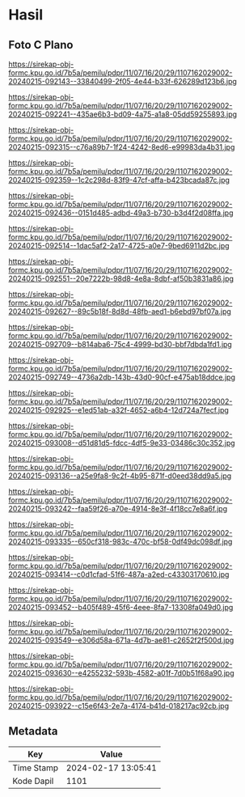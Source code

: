 # Hasil

## Foto C Plano

https://sirekap-obj-formc.kpu.go.id/7b5a/pemilu/pdpr/11/07/16/20/29/1107162029002-20240215-092143--33840499-2f05-4e44-b33f-626289d123b6.jpg

https://sirekap-obj-formc.kpu.go.id/7b5a/pemilu/pdpr/11/07/16/20/29/1107162029002-20240215-092241--435ae6b3-bd09-4a75-a1a8-05dd59255893.jpg

https://sirekap-obj-formc.kpu.go.id/7b5a/pemilu/pdpr/11/07/16/20/29/1107162029002-20240215-092315--c76a89b7-1f24-4242-8ed6-e99983da4b31.jpg

https://sirekap-obj-formc.kpu.go.id/7b5a/pemilu/pdpr/11/07/16/20/29/1107162029002-20240215-092359--1c2c298d-83f9-47cf-affa-b423bcada87c.jpg

https://sirekap-obj-formc.kpu.go.id/7b5a/pemilu/pdpr/11/07/16/20/29/1107162029002-20240215-092436--0151d485-adbd-49a3-b730-b3d4f2d08ffa.jpg

https://sirekap-obj-formc.kpu.go.id/7b5a/pemilu/pdpr/11/07/16/20/29/1107162029002-20240215-092514--1dac5af2-2a17-4725-a0e7-9bed6911d2bc.jpg

https://sirekap-obj-formc.kpu.go.id/7b5a/pemilu/pdpr/11/07/16/20/29/1107162029002-20240215-092551--20e7222b-98d8-4e8a-8dbf-af50b3831a86.jpg

https://sirekap-obj-formc.kpu.go.id/7b5a/pemilu/pdpr/11/07/16/20/29/1107162029002-20240215-092627--89c5b18f-8d8d-48fb-aed1-b6ebd97bf07a.jpg

https://sirekap-obj-formc.kpu.go.id/7b5a/pemilu/pdpr/11/07/16/20/29/1107162029002-20240215-092709--b814aba6-75c4-4999-bd30-bbf7dbda1fd1.jpg

https://sirekap-obj-formc.kpu.go.id/7b5a/pemilu/pdpr/11/07/16/20/29/1107162029002-20240215-092749--4736a2db-143b-43d0-90cf-e475ab18ddce.jpg

https://sirekap-obj-formc.kpu.go.id/7b5a/pemilu/pdpr/11/07/16/20/29/1107162029002-20240215-092925--e1ed51ab-a32f-4652-a6b4-12d724a7fecf.jpg

https://sirekap-obj-formc.kpu.go.id/7b5a/pemilu/pdpr/11/07/16/20/29/1107162029002-20240215-093008--d51d81d5-fdcc-4df5-9e33-03486c30c352.jpg

https://sirekap-obj-formc.kpu.go.id/7b5a/pemilu/pdpr/11/07/16/20/29/1107162029002-20240215-093136--a25e9fa8-9c2f-4b95-871f-d0eed38dd9a5.jpg

https://sirekap-obj-formc.kpu.go.id/7b5a/pemilu/pdpr/11/07/16/20/29/1107162029002-20240215-093242--faa59f26-a70e-4914-8e3f-4f18cc7e8a6f.jpg

https://sirekap-obj-formc.kpu.go.id/7b5a/pemilu/pdpr/11/07/16/20/29/1107162029002-20240215-093335--650cf318-983c-470c-bf58-0df49dc098df.jpg

https://sirekap-obj-formc.kpu.go.id/7b5a/pemilu/pdpr/11/07/16/20/29/1107162029002-20240215-093414--c0d1cfad-51f6-487a-a2ed-c43303170610.jpg

https://sirekap-obj-formc.kpu.go.id/7b5a/pemilu/pdpr/11/07/16/20/29/1107162029002-20240215-093452--b405f489-45f6-4eee-8fa7-13308fa049d0.jpg

https://sirekap-obj-formc.kpu.go.id/7b5a/pemilu/pdpr/11/07/16/20/29/1107162029002-20240215-093549--e306d58a-671a-4d7b-ae81-c2652f2f500d.jpg

https://sirekap-obj-formc.kpu.go.id/7b5a/pemilu/pdpr/11/07/16/20/29/1107162029002-20240215-093630--e4255232-593b-4582-a01f-7d0b51f68a90.jpg

https://sirekap-obj-formc.kpu.go.id/7b5a/pemilu/pdpr/11/07/16/20/29/1107162029002-20240215-093922--c15e6f43-2e7a-4174-b41d-018217ac92cb.jpg


## Metadata

| Key        | Value               |
| ---------- | ------------------- |
| Time Stamp | 2024-02-17 13:05:41 |
| Kode Dapil | 1101                |



